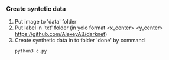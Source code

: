### Create syntetic data

1) Put image to 'data' folder
2) Put label in 'txt' folder (in yolo format <object-class> <x_center> <y_center> <width> <height> https://github.com/AlexeyAB/darknet)
3) Create synthetic data in to folder 'done' by command
	```
	python3 c.py
	```
